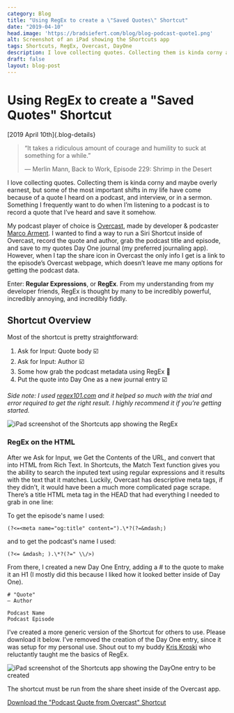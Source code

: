 ```yaml
---
category: Blog
title: "Using RegEx to create a \"Saved Quotes\" Shortcut"
date: "2019-04-10"
head.image: 'https://bradsiefert.com/blog/blog-podcast-quote1.png'
alt: Screenshot of an iPad showing the Shortcuts app
tags: Shortcuts, RegEx, Overcast, DayOne
description: I love collecting quotes. Collecting them is kinda corny and maybe overly earnest, but some of the most important shifts in my life have come because of a quote I heard on a podcast, and interview, or in a sermon...
draft: false
layout: blog-post
---
```

# Using RegEx to create a \"Saved Quotes\" Shortcut

[2019 April 10th]{.blog-details}

> “It takes a ridiculous amount of courage and humility to suck at something for a while.”
>
> — Merlin Mann, Back to Work, Episode 229: Shrimp in the Desert

I love collecting quotes. Collecting them is kinda corny and maybe overly earnest, but some of the most important shifts in my life have come because of a quote I heard on a podcast, and interview, or in a sermon. Something I frequently want to do when I’m listening to a podcast is to record a quote that I’ve heard and save it somehow.

My podcast player of choice is [Overcast](https://overcast.fm), made by developer & podcaster [Marco Arment](https://marco.org). I wanted to find a way to run a Siri Shortcut inside of Overcast, record the quote and author, grab the podcast title and episode, and save to my quotes Day One journal (my preferred journaling app). However, when I tap the share icon in Overcast the only info I get is a link to the episode’s Overcast webpage, which doesn’t leave me many options for getting the podcast data.

Enter: **Regular Expressions**, or **RegEx**. From my understanding from my developer friends, RegEx is thought by many to be incredibly powerful, incredibly annoying, and incredibly fiddly.

## Shortcut Overview

Most of the shortcut is pretty straightforward:

1. Ask for Input: Quote body ☑️
2. Ask for Input: Author ☑️
3. Some how grab the podcast metadata using RegEx 😬
4. Put the quote into Day One as a new journal entry ☑️

_Side note: I used [regex101.com](https://regex101.com) and it helped so much with the trial and error required to get the right result. I highly recommend it if you’re getting started._

![iPad screenshot of the Shortcuts app showing the RegEx](../blog/blog-podcast-quote1.png)

### RegEx on the HTML

After we Ask for Input, we Get the Contents of the URL, and convert that into HTML from Rich Text. In Shortcuts, the Match Text function gives you the ability to search the inputed text using regular expressions and it results with the text that it matches. Luckily, Overcast has descriptive meta tags, if they didn’t, it would have been a much more complicated page scrape. There’s a title HTML meta tag in the HEAD that had everything I needed to grab in one line:

<meta name="og:title" content="Title of the podcast's episdoe &mdash; Podcast's Name" />

To get the episode's name I used:

`(?<=<meta name="og:title" content=").\*?(?=&mdash;)`

and to get the podcast's name I used:

`(?<= &mdash; ).\*?(?=" \\/>)`

From there, I created a new Day One Entry, adding a # to the quote to make it an H1 (I mostly did this because I liked how it looked better inside of Day One).

```
# "Quote"
— Author

Podcast Name
Podcast Episode
```

I’ve created a more generic version of the Shortcut for others to use. Please download it below. I’ve removed the creation of the Day One entry, since it was setup for my personal use. Shout out to my buddy [Kris Kroski](https://kro.ski) who reluctantly taught me the basics of RegEx.

![iPad screenshot of the Shortcuts app showing the DayOne entry to be created](../blog/blog-podcast-quote2.png)

The shortcut must be run from the share sheet inside of the Overcast app.

[Download the "Podcast Quote from Overcast" Shortcut](https://www.icloud.com/shortcuts/e13391c04ab5439382bf3ee27f75ed75)
